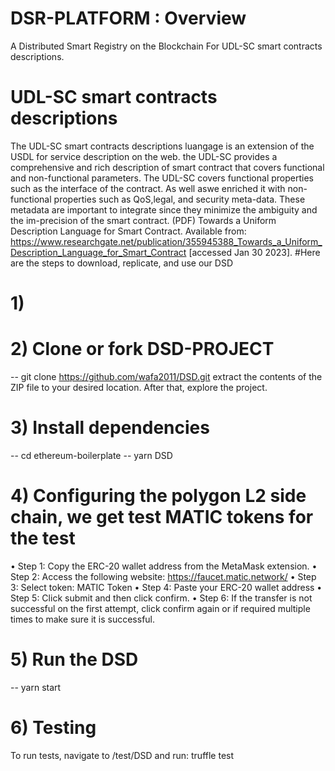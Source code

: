 # DSR-PLATFORM : Overview
A Distributed Smart Registry on the Blockchain For UDL-SC smart contracts descriptions. 
# UDL-SC smart contracts descriptions
 The UDL-SC smart contracts descriptions luangage is an extension of the USDL for service description on the web. the UDL-SC provides a comprehensive and rich description of smart contract that covers functional and non-functional parameters. The UDL-SC covers functional properties such as the interface of the contract. As well aswe enriched it with non-functional properties such as QoS,legal, and security meta-data. These metadata are important to integrate since they minimize the ambiguity and the im-precision of the smart contract.
(PDF) Towards a Uniform Description Language for Smart Contract. Available from: https://www.researchgate.net/publication/355945388_Towards_a_Uniform_Description_Language_for_Smart_Contract [accessed Jan 30 2023].
#Here are the steps to download, replicate, and use our DSD
# 1) 
# 2) Clone or fork DSD-PROJECT
 --   git clone https://github.com/wafa2011/DSD.git
extract the contents of the ZIP file to your desired location. After that, explore the project.
# 3) Install dependencies
-- cd ethereum-boilerplate
-- yarn DSD
# 4) Configuring the  polygon L2 side chain, we get test MATIC tokens for the test
• Step 1: Copy the ERC-20 wallet address from the MetaMask extension.
• Step 2: Access the following website: https://faucet.matic.network/
• Step 3: Select token: MATIC Token
• Step 4: Paste your ERC-20 wallet address
• Step 5: Click submit and then click confirm.
• Step 6: If the transfer is not successful on the first attempt, click confirm
again or if required multiple times to make sure it is successful.
# 5) Run the DSD 
-- yarn start
# 6) Testing
To run tests, navigate to /test/DSD and run: truffle test
